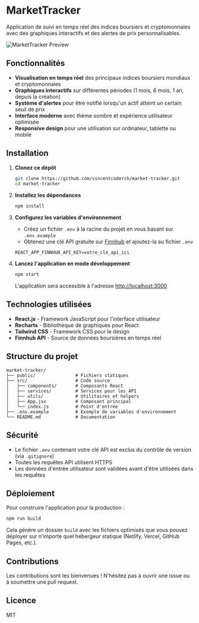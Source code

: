 # MarketTracker

Application de suivi en temps réel des indices boursiers et cryptomonnaies avec des graphiques interactifs et des alertes de prix personnalisables.

![MarketTracker Preview](https://via.placeholder.com/800x400?text=MarketTracker+Preview)

## Fonctionnalités

- **Visualisation en temps réel** des principaux indices boursiers mondiaux et cryptomonnaies
- **Graphiques interactifs** sur différentes périodes (1 mois, 6 mois, 1 an, depuis la création)
- **Système d'alertes** pour être notifié lorsqu'un actif atteint un certain seuil de prix
- **Interface moderne** avec thème sombre et expérience utilisateur optimisée
- **Responsive design** pour une utilisation sur ordinateur, tablette ou mobile

## Installation

1. **Clonez ce dépôt**
   ```bash
   git clone https://github.com/vincentcoderch/market-tracker.git
   cd market-tracker
   ```

2. **Installez les dépendances**
   ```bash
   npm install
   ```

3. **Configurez les variables d'environnement**
   - Créez un fichier `.env` à la racine du projet en vous basant sur `.env.example`
   - Obtenez une clé API gratuite sur [Finnhub](https://finnhub.io/register) et ajoutez-la au fichier `.env`
   ```
   REACT_APP_FINNHUB_API_KEY=votre_clé_api_ici
   ```

4. **Lancez l'application en mode développement**
   ```bash
   npm start
   ```
   L'application sera accessible à l'adresse [http://localhost:3000](http://localhost:3000)

## Technologies utilisées

- **React.js** - Framework JavaScript pour l'interface utilisateur
- **Recharts** - Bibliothèque de graphiques pour React
- **Tailwind CSS** - Framework CSS pour le design
- **Finnhub API** - Source de données boursières en temps réel

## Structure du projet

```
market-tracker/
├── public/               # Fichiers statiques
├── src/                  # Code source
│   ├── components/       # Composants React
│   ├── services/         # Services pour les API
│   ├── utils/            # Utilitaires et helpers
│   ├── App.jsx           # Composant principal
│   └── index.js          # Point d'entrée
├── .env.example          # Exemple de variables d'environnement
└── README.md             # Documentation
```

## Sécurité

- Le fichier `.env` contenant votre clé API est exclus du contrôle de version (via `.gitignore`)
- Toutes les requêtes API utilisent HTTPS
- Les données d'entrée utilisateur sont validées avant d'être utilisées dans les requêtes

## Déploiement

Pour construire l'application pour la production :

```bash
npm run build
```

Cela génère un dossier `build` avec les fichiers optimisés que vous pouvez déployer sur n'importe quel hébergeur statique (Netlify, Vercel, GitHub Pages, etc.).

## Contributions

Les contributions sont les bienvenues ! N'hésitez pas à ouvrir une issue ou à soumettre une pull request.

## Licence

MIT
